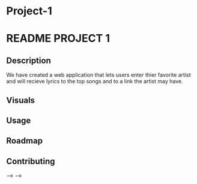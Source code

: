 # Project-1

<!-- Name
Choose a self-explaining name for your project. -->
# README PROJECT 1

<!-- Description
Let people know what your project can do specifically. Provide context and add a link to any reference visitors might be unfamiliar with. A list of Features or a Background subsection can also be added here. If there are alternatives to your project, this is a good place to list differentiating factors. -->

## Description
We have created a web application that lets users enter thier favorite artist and will recieve lyrics to the top songs and to a link the artist may have. 


## Visuals
<!-- Visuals
Depending on what you are making, it can be a good idea to include screenshots or even a video (you'll frequently see GIFs rather than actual videos). Tools like ttygif can help, but check out Asciinema for a more sophisticated method. -->

## Usage
<!-- Usage
Use examples liberally, and show the expected output if you can. It's helpful to have inline the smallest example of usage that you can demonstrate, while providing links to more sophisticated examples if they are too long to reasonably include in the README. -->

## Roadmap
<!-- Roadmap
If you have ideas for releases in the future, it is a good idea to list them in the README. -->

## Contributing
<!-- Contributing
State if you are open to contributions and what your requirements are for accepting them. -->

<!-- For people who want to make changes to your project, it's helpful to have some documentation on how to get started. Perhaps there is a script that they should run or some environment variables that they need to set. Make these steps explicit. These instructions could also be useful to your future self. -->

<!-- You can also document commands to lint the code or run tests. These steps help to ensure high code quality and reduce the likelihood that the changes inadvertently break something. Having instructions for running tests is especially helpful if it requires external setup, such as starting a Selenium server for testing in a browser. -->

<!-- Authors and acknowledgment
Show your appreciation to those who have contributed to the project. -->

<!-- License
For open source projects, say how it is licensed. -->

<!-- Project status
If you have run out of energy or time for your project, put a note at the top of the README saying that development has slowed down or stopped completely. Someone may choose to fork your project or volunteer to step in as a maintainer or owner, allowing your project to keep going. You can also make an explicit request for maintainers. --> --> -->